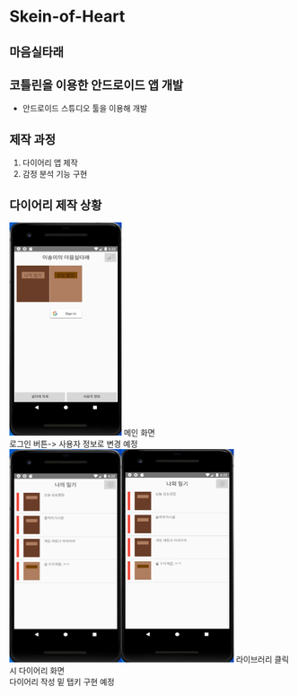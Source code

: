# Skein-of-Heart
## 마음실타래
## 코틀린을 이용한 안드로이드 앱 개발

* 안드로이드 스튜디오 툴을 이용해 개발

## 제작 과정
1. 다이어리 앱 제작
2. 감정 분석 기능 구현

## 다이어리 제작 상황
<img src="image/메인.JPG" width="200px" height="380px"></img>
메인 화면<br/>로그인 버튼-> 사용자 정보로 변경 예정
<br/>
<img src="image/다이어리1.JPG" width="200px" height="380px"></img><img src="image/다이어리2.JPG" width="200px" height="380px"></img>
라이브러리 클릭시 다이어리 화면<br/>
다이어리 작성 밑 탭키 구현 예정
